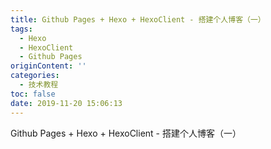 ```yaml
---
title: Github Pages + Hexo + HexoClient - 搭建个人博客（一）
tags:
  - Hexo
  - HexoClient
  - Github Pages
originContent: ''
categories:
  - 技术教程
toc: false
date: 2019-11-20 15:06:13
---
```


Github Pages + Hexo + HexoClient - 搭建个人博客（一）